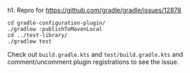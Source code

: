 h1. Repro for https://github.com/gradle/gradle/issues/12878

```
cd gradle-configuration-plugin/
./gradlew :publishToMavenLocal
cd ../test-library/
./gradlew test
```

Check out `build.gradle.kts` and `test/build.gradle.kts` and comment/uncomment plugin registrations to see the issue.
